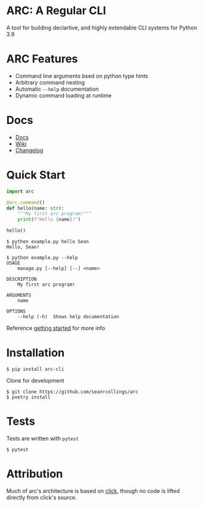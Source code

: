 # ARC: A Regular CLI
A tool for building declartive, and highly extendable CLI systems for Python 3.9

# ARC Features
- Command line arguments bsed on python type hints
- Arbitrary command nesting
- Automatic `--help` documentation
- Dynamic command loading at runtime

# Docs
- [Docs](http://arc.seanrcollings.com)
- [Wiki](https://github.com/seanrcollings/arc/wiki)
- [Changelog](https://github.com/seanrcollings/arc/wiki/Changelog)

# Quick Start

```py
import arc

@arc.command()
def hello(name: str):
    """My first arc program!"""
    print(f"Hello {name}!")

hello()
```

```
$ python example.py hello Sean
Hello, Sean!
```

```
$ python example.py --help
USAGE
    manage.py [--help] [--] <name>

DESCRIPTION
    My first arc program!

ARGUMENTS
    name

OPTIONS
    --help (-h)  Shows help documentation
```
Reference [getting started](https://github.com/seanrcollings/arc/wiki) for more info
# Installation

```
$ pip install arc-cli
```

Clone for development
```
$ git clone https://github.com/seanrcollings/arc
$ poetry install
```

# Tests
Tests are written with `pytest`
```
$ pytest
```

# Attribution
Much of arc's architecture is based on [click](https://click.palletsprojects.com/en/8.0.x/), though no code is lifted directly from click's source.
